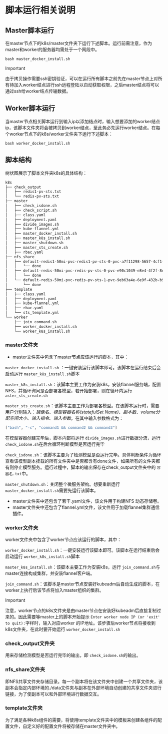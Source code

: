 # 脚本运行相关说明

## Master脚本运行

在master节点下的k8s/master文件夹下运行下述脚本。运行前需注意，作为master和worker的服务器均需处于一个网段中。

```shell
bash master_docker_install.sh
```

> [!IMPORTANT]
>
> 由于拷贝操作需要ssh密钥验证，可以在运行所有脚本之前先在master节点上对所有待加入worker结点进行ssh远程登陆以自动获取权限，之后master结点将可以通过ssh给worker结点传输数据。

## Worker脚本运行

当master节点相关脚本运行到输入ip以添加结点时，输入想要添加的worker结点ip，该脚本文件夹将会被拷贝到worker结点，至此务必先运行worker结点。在每个worker节点下的k8s/worker文件夹下运行下述脚本：

```shell
bash worker_docker_install.sh
```

## 脚本结构

树状图展示了脚本文件夹k8s的具体结构：

```bash
k8s
├── check_output
│   ├── redis1-pv-sts.txt
│   └── redis-pv-sts.txt
├── master
│   ├── check_isdone.sh
│   ├── check_script.sh
│   ├── class.yaml
│   ├── deployment.yaml
│   ├── divide_images.sh
│   ├── kube-flannel.yml
│   ├── master_docker_install.sh
│   ├── master_k8s_install.sh
│   ├── master_shutdown.sh
│   ├── master_sts_create.sh
│   ├── rbac.yaml
├── nfs_share
│   ├── default-redis1-50mi-pvc-redis1-pv-sts-0-pvc-a7f11298-5657-4cf1-8fac-497663949c5f
│   │   └── done
│   ├── default-redis-50mi-pvc-redis-pv-sts-0-pvc-e90c1049-e8e4-4f2f-8d0f-040752f539eb
│   │   └── done
│   └── default-redis-50mi-pvc-redis-pv-sts-1-pvc-9eb63a4e-6e9f-432b-b94f-fd30c55eae97
│       └── done
├── template
│   ├── class.yaml
│   ├── deployment.yaml
│   ├── kube-flannel.yml
│   ├── rbac.yaml
│   └── sts_template.yml
└── worker
    ├── join_command.sh
    ├── worker_docker_install.sh
    └── worker_k8s_install.sh
```

### master文件夹

- master文件夹中包含了master节点应该运行的脚本，其中：

`master_docker_install.sh` ：一键安装运行该脚本即可。该脚本在运行结束后会启动运行 `master_k8s_install.sh`脚本

`master_k8s_install.sh`：该脚本主要工作为安装k8s，安装flannel服务端，配置NFS，并循环询问是否部署各模型，若开始部署，则在循环内运行 `aster_sts_create.sh`

`master_sts_create.sh`：该脚本主要工作为部署各模型。在该脚本运行时，需要用户分别输入：*镜像名*、*模型容器名称(statefulSet Name)*、*副本数*、*volume分配空间大小*、*输入指令*、*输入参数*。在其中输入参数格式为：

```bash
["bash", "-c", "command1 && command2 && command3"]
```

在模型容器创建完毕后，脚本内部将运行 `divide_images.sh`进行数据分流，运行 `check_isdone.sh`在后台循环判断模型是否运行完毕

`check_isdone.sh`：该脚本主要为了检测模型是否运行完毕。具体判断条件为循环查看该模型副本挂载的所有文件夹中是否都含有done文件，如果所有的文件夹都有则停止模型服务。运行过程中，脚本的输出保存在check_output文件夹中的 `容器名.txt`中。

`master_shutdown.sh`：关闭整个微服务架构。想要重新运行 `master_docker_install.sh`需要先运行该脚本。

- master文件夹中还包含了若干.yaml文件，该文件用于构建NFS 动态存储卷。
- master文件夹中还包含了flannel.yml文件，该文件用于加载flannel集群通信插件。

### worker文件夹

worker文件夹中包含了worker节点应该运行的脚本，其中：

`worker_docker_install.sh`：一键安装运行该脚本即可。该脚本在运行结束后会启动运行 `worker_k8s_install.sh`脚本

`master_k8s_install.sh`：该脚本主要工作为安装k8s，运行 `join_command.sh`与master连接构成集群，并安装flannel客户端。

`join_command.sh`：该脚本是master节点安装好kubeadm后自动生成的脚本，在worker上执行后该节点将加入master组织的集群。

> [!IMPORTANT]
>
> 注意，worker节点的k8s文件夹是由master节点在安装好kubeadm后直接复制过来的。因此需要等master上的脚本开始提示 `Enter worker node IP (or 'exit' to quit):`字样时，输入对应worker 的IP地址。该步骤后worker节点将接收到k8s文件夹，在此时要开始运行 `worker_docker_install.sh`

### check_output文件夹

用来存储检测模型是否运行完毕的输出，即 `check_isdone.sh`的输出。

### nfs_share文件夹

即NFS共享文件夹存储目录。每一个副本将在该文件夹中创建一个共享文件夹，该副本会指定内部环境的./data文件夹与副本在外部环境自动创建的共享文件夹进行链接，为了使副本可以和外部环境进行数据交互。

### template文件夹

为了满足各种k8s组件的需要，将使用template文件夹中的模板来创建各组件的配置文件，自定义好的配置文件将被存储在master文件夹中。
